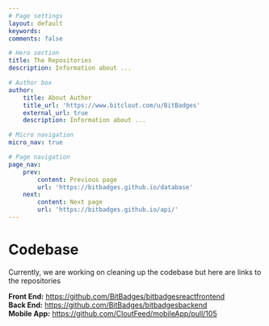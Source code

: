 ```yaml
---
# Page settings
layout: default
keywords:
comments: false

# Hero section
title: The Repositories
description: Information about ...

# Author box
author:
    title: About Author
    title_url: 'https://www.bitclout.com/u/BitBadges'
    external_url: true
    description: Information about ...

# Micro navigation
micro_nav: true

# Page navigation
page_nav:
    prev:
        content: Previous page
        url: 'https://bitbadges.github.io/database'
    next:
        content: Next page
        url: 'https://bitbadges.github.io/api/'
---
```

# Codebase
Currently, we are working on cleaning up the codebase but here are links to the repositories

**Front End:** https://github.com/BitBadges/bitbadgesreactfrontend  
**Back End:** https://github.com/BitBadges/bitbadgesbackend  
**Mobile App:** https://github.com/CloutFeed/mobileApp/pull/105
